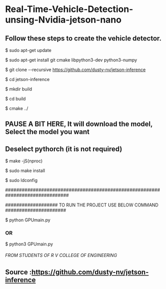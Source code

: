 # Real-Time-Vehicle-Detection-unsing-Nvidia-jetson-nano

## Follow these steps to create the vehicle detector.


$ sudo apt-get update

$ sudo apt-get install git cmake libpython3-dev python3-numpy

$ git clone --recursive https://github.com/dusty-nv/jetson-inference

$ cd jetson-inference

$ mkdir build

$ cd build

$ cmake ../

## PAUSE A BIT HERE, It will download the model, Select the model you want

## Deselect pythorch (it is not required)

$ make -jS(nproc)

$ sudo make install

$ sudo ldconfig

###############################################################################

################### TO RUN THE PROJECT USE BELOW COMMAND ######################

$ python GPUmain.py

### OR

$ python3 GPUmain.py


###### FROM STUDENTS OF R V COLLEGE OF ENGINEERING


## Source :https://github.com/dusty-nv/jetson-inference
